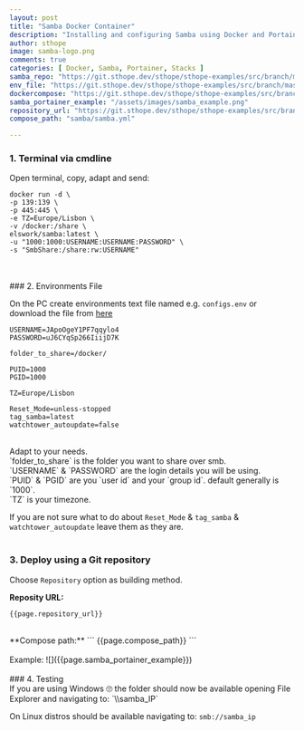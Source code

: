 ```yaml
---
layout: post
title: "Samba Docker Container"
description: "Installing and configuring Samba using Docker and Portainer Stacks"
author: sthope
image: samba-logo.png
comments: true
categories: [ Docker, Samba, Portainer, Stacks ]
samba_repo: "https://git.sthope.dev/sthope/sthope-examples/src/branch/master/docker_portainer_stacks/src/branch/master/samba"
env_file: "https://git.sthope.dev/sthope/sthope-examples/src/branch/master/docker_portainer_stacks/src/branch/master/samba/config.env"
dockercompose: "https://git.sthope.dev/sthope/sthope-examples/src/branch/master/docker_portainer_stacks/src/branch/master/samba/samba.yml"
samba_portainer_example: "/assets/images/samba_example.png"
repository_url: "https://git.sthope.dev/sthope/sthope-examples/src/branch/master/docker_portainer_stacks/src/branch/master"
compose_path: "samba/samba.yml"

---
```


### 1. Terminal via cmdline

Open terminal, copy, adapt and send:
```
docker run -d \
-p 139:139 \
-p 445:445 \
-e TZ=Europe/Lisbon \
-v /docker:/share \
elswork/samba:latest \
-u "1000:1000:USERNAME:USERNAME:PASSWORD" \
-s "SmbShare:/share:rw:USERNAME"
```
<br>
<br>
### 2. Environments File

On the PC create environments text file named e.g. `configs.env` or download the file from [here]({{page.env_file}})
```
USERNAME=JApoOgeY1PF7qqylo4
PASSWORD=uJ6CYqSp266IiijD7K

folder_to_share=/docker/

PUID=1000
PGID=1000

TZ=Europe/Lisbon

Reset_Mode=unless-stopped
tag_samba=latest
watchtower_autoupdate=false
```
<br>
Adapt to your needs.<br>
`folder_to_share` is the folder you want to share over smb.<br>
`USERNAME` & `PASSWORD` are the login details you will be using.<br>
`PUID` & `PGID` are you `user id` and your `group id`. default generally is `1000`.<br>
`TZ` is your timezone.<br>

If you are not sure what to do about `Reset_Mode` & `tag_samba` & `watchtower_autoupdate` leave them as they are.
<br>
<br>
### 3. Deploy using a Git repository

Choose `Repository` option as building method.

**Reposity URL:**
```
{{page.repository_url}}
```
<br>
**Compose path:**
```
{{page.compose_path}}
```
<br>
<br>
Example:
![]({{page.samba_portainer_example}})
<br>
<br>
### 4. Testing
<br>
If you are using Windows 🙄 the folder should now be available opening File Explorer and navigating to: `\\samba_IP`

On Linux distros should be available navigating to: `smb://samba_ip`
